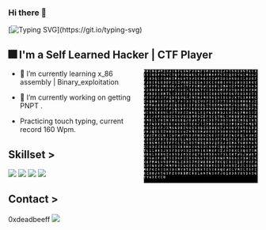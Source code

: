 ### Hi there 👋

[![Typing SVG](https://readme-typing-svg.herokuapp.com?font=Kanit&size=27&duration=3000&pause=600&color=630000&background=FFFFFF00&width=435&lines=What's+up+!+My+name+is+ᚢᛞᚪᛞᛁᛗᛁᚱ.;Hope+you+find+something+usefull.)](https://git.io/typing-svg)


## 🎆 I'm a Self Learned Hacker | CTF Player
<p1>

  <img height="230" width="230" align="right" src="https://github.com/s3v30/s3v30/blob/main/code.gif" >

</p1>



* 🌱 I’m currently learning  x_86 assembly | Binary_exploitation 

* 🔭 I’m currently working on getting PNPT .

* Practicing touch typing, current record 160 Wpm.

## Skillset >
<img src="https://img.shields.io/badge/Linux-FCC624?style=for-the-badge&logo=linux&logoColor=black" > <img src="https://img.shields.io/badge/Windows-0078D6?style=for-the-badge&logo=windows&logoColor=white" >
<img src="https://img.shields.io/badge/C-00599C?style=for-the-badge&logo=c&logoColor=white" > <img src="https://img.shields.io/badge/Shell_Script-121011?style=for-the-badge&logo=gnu-bash&logoColor=white" >


## Contact >
0xdeadbeeff
<img src="https://img.shields.io/badge/Discord-7289DA?style=for-the-badge&logo=discord&logoColor=white"> 

<!--
**v/v** is a ✨ _special_ ✨ repository because its `README.md` (this file) appears on your GitHub profile.

Here are some ideas to get you started:

- 🔭 I’m currently working on ...
- 🌱 I’m currently learning ...
- 👯 I’m looking to collaborate on ...
- 🤔 I’m looking for help with ...
- 💬 Ask me about ...
- 📫 How to reach me: ...
- 😄 Pronouns: ...
- ⚡ Fun fact: ...
-->
